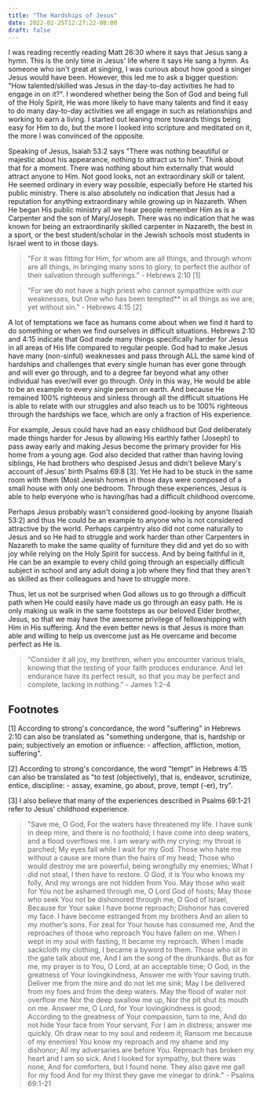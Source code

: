 ```yaml
---
title: "The Hardships of Jesus"
date: 2022-02-25T12:27:22-08:00
draft: false
---
```


I was reading recently reading Matt 26:30 where it says that Jesus sang a hymn. This is the only time in Jesus' life where it says He sang a hymn. As someone who isn't great at singing, I was curious about how good a singer Jesus would have been. However, this led me to ask a bigger question: "How talented/skilled was Jesus in the day-to-day activities he had to engage in on it?". I wondered whether being the Son of God and being full of the Holy Spirit, He was more likely to have many talents and find it easy to do many day-to-day activities we all engage in such as relationships and working to earn a living. I started out leaning more towards things being easy for Him to do, but the more I looked into scripture and meditated on it, the more I was convinced of the opposite.

Speaking of Jesus, Isaiah 53:2 says "There was nothing beautiful or majestic about his appearance, nothing to attract us to him". Think about that for a moment. There was nothing about him externally that would attract anyone to Him. Not good looks, not an extraordinary skill or talent. He seemed ordinary in every way possible, especially before He started his public ministry. There is also absolutely no indication that Jesus had a reputation for anything extraordinary while growing up in Nazareth. When He began His public ministry all we hear people remember Him as is a Carpenter and the son of Mary/Joseph. There was no indication that he was known for being an extraordinarily skilled carpenter in Nazareth, the best in a sport, or the best student/scholar in the Jewish schools most students in Israel went to in those days. 

>"For it was fitting for Him, for whom are all things, and through whom are all things, in bringing many sons to glory, to perfect the author of their salvation through sufferings." - Hebrews 2:10 [1]

>"For we do not have a high priest who cannot sympathize with our weaknesses, but One who has been tempted** in all things as we are, yet without sin." - Hebrews 4:15 [2]

A lot of temptations we face as humans come about when we find it hard to do something or when we find ourselves in difficult situations. Hebrews 2:10 and 4:15 indicate that God made many things specifically harder for Jesus in all areas of His life compared to regular people. God had to make Jesus have many (non-sinful) weaknesses and pass through ALL the same kind of hardships and challenges that every single human has ever gone through and will ever go through, and to a degree far beyond what any other individual has ever/will ever go through. Only in this way, He would be able to be an example to every single person on earth. And because He remained 100% righteous and sinless through all the difficult situations He is able to relate with our struggles and also teach us to be 100% righteous through the hardships we face, which are only a fraction of His experience. 

For example, Jesus could have had an easy childhood but God deliberately made things harder for Jesus by allowing His earthly father (Joseph) to pass away early and making Jesus become the primary provider for His home from a young age. God also decided that rather than having loving siblings, He had brothers who despised Jesus and didn't believe Mary's account of Jesus' birth Psalms 69:8 [3]. Yet He had to be stuck in the same room with them (Most Jewish homes in those days were composed of a small house with only one bedroom. Through these experiences, Jesus is able to help everyone who is having/has had a difficult childhood overcome. 

Perhaps Jesus probably wasn't considered good-looking by anyone (Isaiah 53:2) and thus He could be an example to anyone who is not considered attractive by the world. Perhaps carpentry also did not come naturally to Jesus and so He had to struggle and work harder than other Carpenters in Nazareth to make the same quality of furniture they did and yet do so with joy while relying on the Holy Spirit for success. And by being faithful in it, He can be an example to every child going through an especially difficult subject in school and any adult doing a job where they find that they aren't as skilled as their colleagues and have to struggle more.

Thus, let us not be surprised when God allows us to go through a difficult path when He could easily have made us go through an easy path. He is only making us walk in the same footsteps as our beloved Elder brother, Jesus, so that we may have the awesome privilege of fellowshipping with Him in His suffering. And the even better news is that Jesus is more than able and willing to help us overcome just as He overcame and become perfect as He is.


> "Consider it all joy, my brethren, when you encounter various trials, knowing that the testing of your faith produces endurance. And let endurance have its perfect result, so that you may be perfect and complete, lacking in nothing." - James 1:2-4




## Footnotes

[1] According to strong's concordance, the word "suffering" in Hebrews 2:10 can also be translated as "something undergone, that is, hardship or pain; subjectively an emotion or influence: - affection, affliction, motion, suffering".

[2] According to strong's concordance, the word "tempt" in Hebrews 4:15 can also be translated as "to test (objectively), that is, endeavor, scrutinize, entice, discipline: - assay, examine, go about, prove, tempt (-er), try".

[3] I also believe that many of the experiences described in Psalms 69:1-21 refer to Jesus' childhood experience. 
>"Save me, O God, For the waters have threatened my life. I have sunk in deep mire, and there is no foothold; I have come into deep waters, and a flood overflows me. I am weary with my crying; my throat is parched; My eyes fail while I wait for my God. Those who hate me without a cause are more than the hairs of my head; Those who would destroy me are powerful, being wrongfully my enemies; What I did not steal, I then have to restore. O God, it is You who knows my folly, And my wrongs are not hidden from You. May those who wait for You not be ashamed through me, O Lord God of hosts; May those who seek You not be dishonored through me, O God of Israel, Because for Your sake I have borne reproach; Dishonor has covered my face. I have become estranged from my brothers And an alien to my mother’s sons. For zeal for Your house has consumed me, And the reproaches of those who reproach You have fallen on me. When I wept in my soul with fasting, It became my reproach. When I made sackcloth my clothing, I became a byword to them. Those who sit in the gate talk about me, And I am the song of the drunkards. But as for me, my prayer is to You, O Lord, at an acceptable time; O God, in the greatness of Your lovingkindness, Answer me with Your saving truth. Deliver me from the mire and do not let me sink; May I be delivered from my foes and from the deep waters. May the flood of water not overflow me Nor the deep swallow me up, Nor the pit shut its mouth on me. Answer me, O Lord, for Your lovingkindness is good; According to the greatness of Your compassion, turn to me, And do not hide Your face from Your servant, For I am in distress; answer me quickly. Oh draw near to my soul and redeem it; Ransom me because of my enemies! You know my reproach and my shame and my dishonor; All my adversaries are before You. Reproach has broken my heart and I am so sick. And I looked for sympathy, but there was none, And for comforters, but I found none. They also gave me gall for my food And for my thirst they gave me vinegar to drink." - Psalms 69:1-21

